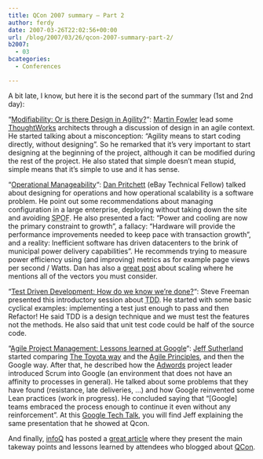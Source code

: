 ```yaml
---
title: QCon 2007 summary – Part 2
author: ferdy
date: 2007-03-26T22:02:56+00:00
url: /blog/2007/03/26/qcon-2007-summary-part-2/
b2007:
  - 03
bcategories:
  - Conferences

---
```

A bit late, I know, but here it is the second part of the summary (1st and 2nd day):

&#8220;[Modifiability: Or is there Design in Agility?][1]&#8220;: [Martin Fowler][2] lead some [ThoughtWorks][3] architects through a discussion of design in an agile context. He started talking about a misconception: &#8220;Agility means to start coding directly, without designing&#8221;. So he remarked that it&#8217;s very important to start designing at the beginning of the project, although it can be modified during the rest of the project. He also stated that simple doesn&#8217;t mean stupid, simple means that it&#8217;s simple to use and it has sense.

&#8220;[Operational Manageability][4]&#8220;: [Dan Pritchett][5] (eBay Technical Fellow) talked about designing for operations and how operational scalability is a software problem. He point out some recommendations about managing configuration in a large enterprise, deploying without taking down the site and avoiding <acronym title="Single Point Of Failure">SPOF</acronym>. He also presented a fact: &#8220;Power and cooling are now the primary constraint to growth&#8221;, a fallacy: &#8220;Hardware will provide the performance improvements needed to keep pace with transaction growth&#8221;, and a reality: Inefficient software has driven datacenters to the brink of municipal power delivery capabilities&#8221;. He recommends trying to measure power efficiency using (and improving) metrics as for example page views per second / Watts. Dan has also a [great post][6] about scaling where he mentions all of the vectors you must consider.

&#8220;[Test Driven Development: How do we know we&#8217;re done?][7]&#8220;: Steve Freeman presented this introductory session about <acronym title="Test Driven Development">TDD</acronym>. He started with some basic cyclical examples: implementing a test just enough to pass and then Refactor! He said TDD is a design technique and we must test the features not the methods. He also said that unit test code could be half of the source code.

&#8220;[Agile Project Management: Lessons learned at Google][8]&#8220;: [Jeff Sutherland][9] started comparing [The Toyota way][10] and the [Agile Principles][11], and then the Google way. After that, he described how the [Adwords][12] project leader introduced Scrum into Google (an environment that does not have an affinity to processes in general). He talked about some problems that they have found (resistance, late deliveries, &#8230;) and how Google reinvented some Lean practices (work in progress). He concluded saying that &#8220;[Google] teams embraced the process enough to continue it even without any reinforcement&#8221;. At this [Google Tech Talk][13], you will find Jeff explaining the same presentation that he showed at Qcon.

And finally, [infoQ][14] has posted a [great article][15] where they present the main takeway points and lessons learned by attendees who blogged about [QCon][16].

 [1]: http://qcon.infoq.com/qcon/speakers/show_speaker.jsp?oid=138
 [2]: http://martinfowler.com/bliki/
 [3]: http://www.thoughtworks.com/
 [4]: http://qcon.infoq.com/qcon/speakers/show_speaker.jsp?oid=175
 [5]: http://www.addsimplicity.com/
 [6]: http://www.addsimplicity.com/adding_simplicity_an_engi/2006/11/you_scaled_your.html
 [7]: http://qcon.infoq.com/qcon/speakers/show_speaker.jsp?oid=171
 [8]: http://qcon.infoq.com/qcon/speakers/show_speaker.jsp?oid=114
 [9]: http://jeffsutherland.com/
 [10]: http://en.wikipedia.org/wiki/The_Toyota_Way
 [11]: http://www.agilemanifesto.org/principles.html
 [12]: http://adwords.google.com/
 [13]: http://video.google.com/videoplay?docid=8795214308797356840
 [14]: http://www.infoq.com/
 [15]: http://www.infoq.com/articles/qcon-2007-bloggers-summary
 [16]: http://qcon.infoq.com/